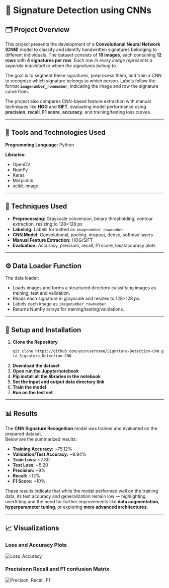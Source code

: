 # 📑 Signature Detection using CNNs


## 🗂️ Project Overview

This project presents the development of a **Convolutional Neural Network (CNN)** model to classify and identify handwritten signatures belonging to different individuals. The dataset consists of **16 images**, each containing **12 rows** with **4 signatures per row**. *Each row in every image represents a seperate individual to whom the signatures belong to.*

The goal is to segment these signatures, preprocess them, and train a CNN to recognize which signature belongs to which person. Labels follow the format **`imagenumber_rownumber`**, indicating the image and row the signature came from.  

The project also compares CNN-based feature extraction with manual techniques like **HOG** and **SIFT**, evaluating model performance using **precision**, **recall**, **F1 score**, **accuracy**, and training/testing loss curves.

---

## 🔧 Tools and Technologies Used

**Programming Language:** Python

**Libraries:**
- OpenCV
- NumPy
- Keras
- Matplotlib
- scikit-image

---

## 🧩 Techniques Used

- **Preprocessing:** Grayscale conversion, binary thresholding, contour extraction, resizing to 128×128 px  
- **Labeling:** Labels formatted as `imagenumber_rownumber`  
- **CNN Model:** Convolutional, pooling, dropout, dense, softmax layers  
- **Manual Feature Extraction:** HOG/SIFT  
- **Evaluation:** Accuracy, precision, recall, F1 score, loss/accuracy plots

---

## ⚙️ Data Loader Function

The data loader:
- Loads images and forms a structured directory calssifying images as training, test and validation.
- Reads each signature in grayscale and resizes to 128×128 px.
- Labels each image as `imagenumber_rownumber`.
- Returns NumPy arrays for training/testing/validations.

---

## 🚀 Setup and Installation

1. **Clone the Repository**
   ```bash
   git clone https://github.com/yourusername/Signature-Detection-CNN.git
   cd Signature-Detection-CNN
2. **Download the dataset**
3. **Open run the Jupyternotebook**
4. **Pip install all the libraries in the notebook**
5. **Set the input and output data directory link**
6. **Train the model**
7. **Run on the test set**

---

## 📊 Results

The **CNN Signature Recognition** model was trained and evaluated on the prepared dataset.  
Below are the summarized results:

- **Training Accuracy:** ~75.12%  
- **Validation/Test Accuracy:** ~9.94%  
- **Train Loss:** ~2.80  
- **Test Loss:** ~5.20  
- **Precision:** ~9%  
- **Recall:** ~12%  
- **F1 Score:** ~10%  

These results indicate that while the model performed well on the training data, its test accuracy and generalization remain low — highlighting overfitting and the need for further improvements like **data augmentation**, **hyperparameter tuning**, or exploring **more advanced architectures**.

---

## 📈 Visualizations

### Loss and Accuracy Plots
![Loss_Accuracy](https://github.com/user-attachments/assets/beaf0acd-3a20-4211-82fd-47d6e67a0cd0)

### Precisionn Recall and F1 confusion Matrix
![Precison, Recall, F1](https://github.com/user-attachments/assets/8d937a26-acbd-4b4b-ac97-fc70ccfc437d)


   
